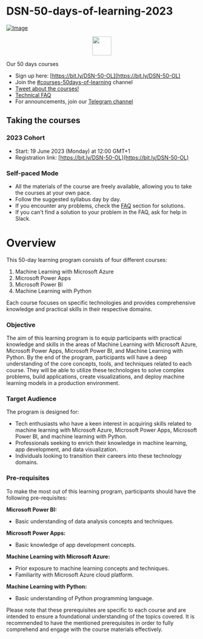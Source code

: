 # DSN-50-days-of-learning-2023

[![Image](https://github.com/DataScienceNigeria/DSN-50-days-of-learning-2023/blob/main/images/MicrosoftTeams-image%20(15).png?raw=true)]()


<p align="center">
  <a href="https://bit.ly/DSN-50-OL">
    <img src="https://github.com/DataScienceNigeria/DSN-50-days-of-learning-2023/blob/main/images/185755203-17945fd1-6b64-46f2-8377-1011dcb1a444.png?raw=true" height="50" style="max-width: 100%;">
  </a>
</p>

Our 50 days courses
- Sign up here: [https://bit.ly/DSN-50-OL](https://bit.ly/DSN-50-OL)
- Join the [#courses-50days-of-learning](https://) channel
- [Tweet about the courses!](https://twitter.com/intent/tweet?text=Join%20the%2050%20Days%20of%20Learning%20organized%20by%20%40dsn_ai_network%20and%20level%20up%20your%20skills%0A%0ACourses%3A%0AMicrosoft%20Power%20BI%0AMicrosoft%20PowerApps%0AML%20with%20Azure%0AML%20with%20Python%0A%0ADon%27t%20miss%20out%20on%20this%20amazing%20opportunity%21%20Find%20more%20info%20here%3A%20bit.ly%2FDSN_50days%20%2350daysLearning)
- [Technical FAQ]()
- For announcements, join our [Telegram channel](https://t.me/DSN_Courses)

## Taking the courses

### 2023 Cohort
- Start: 19 June 2023 (Monday) at 12:00 GMT+1
- Registration link: [https://bit.ly/DSN-50-OL](https://bit.ly/DSN-50-OL)

### Self-paced Mode

- All the materials of the course are freely available, allowing you to take the courses at your own pace.
- Follow the suggested syllabus day by day.
- If you encounter any problems, check the [FAQ]() section for solutions.
- If you can't find a solution to your problem in the FAQ, ask for help in Slack.


# Overview

This 50-day learning program consists of four different courses: 

1. Machine Learning with Microsoft Azure
2. Microsoft Power Apps
3. Microsoft Power BI
4. Machine Learning with Python

Each course focuses on specific technologies and provides comprehensive knowledge and practical skills in their respective domains.

### Objective

The aim of this learning program is to equip participants with practical knowledge and skills in the areas of Machine Learning with Microsoft Azure, Microsoft Power Apps, Microsoft Power BI, and Machine Learning with Python. By the end of the program, participants will have a deep understanding of the core concepts, tools, and techniques related to each course. They will be able to utilize these technologies to solve complex problems, build applications, create visualizations, and deploy machine learning models in a production environment.

### Target Audience

The program is designed for:
- Tech enthusiasts who have a keen interest in acquiring skills related to machine learning with Microsoft Azure, Microsoft Power Apps, Microsoft Power BI, and machine learning with Python.
- Professionals seeking to enrich their knowledge in machine learning, app development, and data visualization.
- Individuals looking to transition their careers into these technology domains.

### Pre-requisites

To make the most out of this learning program, participants should have the following pre-requisites:

**Microsoft Power BI:**
- Basic understanding of data analysis concepts and techniques.

**Microsoft Power Apps:**
- Basic knowledge of app development concepts.

**Machine Learning with Microsoft Azure:**
- Prior exposure to machine learning concepts and techniques.
- Familiarity with Microsoft Azure cloud platform.

**Machine Learning with Python:**
- Basic understanding of Python programming language.

Please note that these prerequisites are specific to each course and are intended to ensure a foundational understanding of the topics covered. It is recommended to have the mentioned prerequisites in order to fully comprehend and engage with the course materials effectively.




